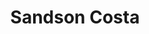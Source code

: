 ---
title: Sandson Costa
description: Sou um profissional focado em garantir precisão e atenção aos detalhes, com forte capacidade para executar tarefas estruturadas e aderir a normas e regulamentos. Tenho experiência em planejamento estratégico, buscando sempre a eficiência e objetividade, especialmente em situações críticas. Acredito na importância de uma liderança colaborativa e focada em resultados, contribuindo para o sucesso de pequenas equipes e projetos.
images:
  - https://media.licdn.com/dms/image/v2/C4E03AQG1ijVuqWP5mw/profile-displayphoto-shrink_200_200/profile-displayphoto-shrink_200_200/0/1572869751467?e=1732752000&v=beta&t=p72NbGQyfBo-VJ8jTyFLTUux0G5FEt-NbH8AIbq0L1Q
socials:
  github: sandsoncosta
  # paypal: sandsoncosta
  linkedin: sandsoncosta
---